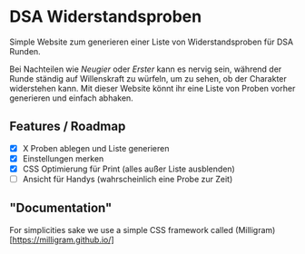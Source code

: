 # DSA Widerstandsproben

Simple Website zum generieren einer Liste von Widerstandsproben für DSA Runden.

Bei Nachteilen wie *Neugier* oder *Erster* kann es nervig sein, während der Runde ständig auf Willenskraft zu würfeln, um zu sehen, ob der Charakter widerstehen kann. Mit dieser Website könnt ihr eine Liste von Proben vorher generieren und einfach abhaken.

## Features / Roadmap

- [x] X Proben ablegen und Liste generieren
- [x] Einstellungen merken
- [x] CSS Optimierung für Print (alles außer Liste ausblenden)
- [ ] Ansicht für Handys (wahrscheinlich eine Probe zur Zeit)

## "Documentation"

For simplicities sake we use a simple CSS framework called (Milligram)[https://milligram.github.io/]
